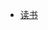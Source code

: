 <!-- * 跳转
    * [博客](http://www.guofei.site)
    * [首页](http://www.guofei.site/reading) -->
<!-- * [博客](http://www.guofei.site) -->
* [读书](http://www.guofei.site/reading/#/_main)
